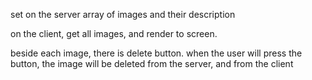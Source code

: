set on the server array of images and their description

on the client, get all images, and render to screen.

beside each image, there is delete button.
when the user will press the button, the image will be deleted from the server, and from the client 
